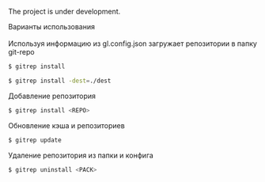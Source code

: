 The project is under development.

Варианты использования
<br><br>
Используя информацию из gl.config.json загружает репозитории в папку
git-repo

```bash
$ gitrep install
```
```bash
$ gitrep install -dest=./dest
```

Добавление репозитория

```bash
$ gitrep install <REPO>
```

Обновление кэша и репозиториев

```bash
$ gitrep update  
```

Удаление репозитория из папки и конфига

```bash
$ gitrep uninstall <PACK>  
```
